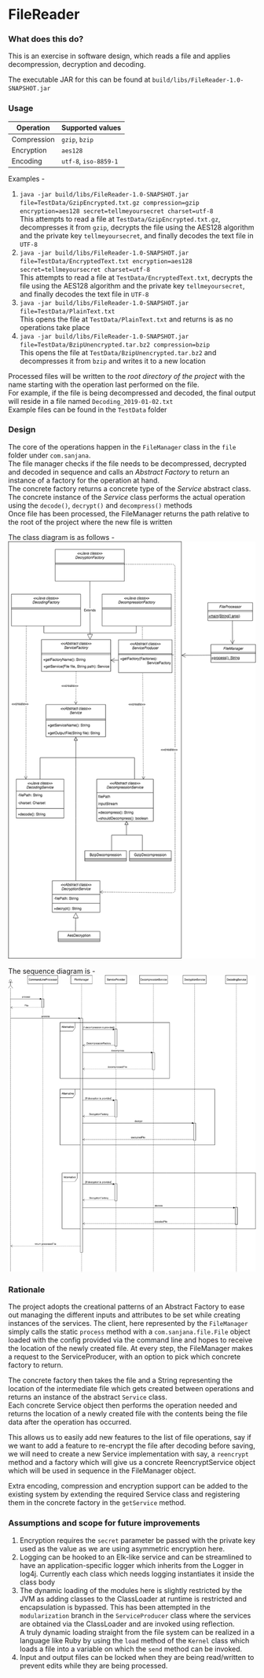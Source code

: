 # FileReader

### What does this do?
This is an exercise in software design, which reads a file and applies decompression, decryption and decoding.  

The executable JAR for this can be found at `build/libs/FileReader-1.0-SNAPSHOT.jar`

### Usage
| Operation     | Supported values      |       
| ------------- |---------------------- |
| Compression   | `gzip`, `bzip`        |
| Encryption    | `aes128`              |
| Encoding      | `utf-8`, `iso-8859-1` |

Examples - 
1. `java -jar build/libs/FileReader-1.0-SNAPSHOT.jar file=TestData/GzipEncrypted.txt.gz compression=gzip encryption=aes128 secret=tellmeyoursecret charset=utf-8`  
This attempts to read a file at `TestData/GzipEncrypted.txt.gz`, decompresses it from `gzip`, decrypts the file using the AES128 algorithm and the private key `tellmeyoursecret`, and finally decodes the text file in `UTF-8`
2. `java -jar build/libs/FileReader-1.0-SNAPSHOT.jar file=TestData/EncryptedText.txt encryption=aes128 secret=tellmeyoursecret charset=utf-8`  
This attempts to read a file at `TestData/EncryptedText.txt`, decrypts the file using the AES128 algorithm and the private key `tellmeyoursecret`, and finally decodes the text file in `UTF-8`
3. `java -jar build/libs/FileReader-1.0-SNAPSHOT.jar file=TestData/PlainText.txt`  
This opens the file at `TestData/PlainText.txt` and returns is as no operations take place
4. `java -jar build/libs/FileReader-1.0-SNAPSHOT.jar file=TestData/BzipUnencrypted.tar.bz2 compression=bzip`  
This opens the file at `TestData/BzipUnencrypted.tar.bz2` and decompresses it from `bzip` and writes it to a new location  
  
Processed files will be written to the *root directory of the project* with the name starting with the operation last performed on the file.  
For example, if the file is being decompressed and decoded, the final output will reside in a file named `Decoding_2019-01-02.txt`  
Example files can be found in the `TestData` folder

### Design
The core of the operations happen in the `FileManager` class in the `file` folder under `com.sanjana`.  
The file manager checks if the file needs to be decompressed, decrypted and decoded in sequence and calls an *_Abstract Factory_* to return an instance of a factory for the operation at hand.  
The concrete factory returns a concrete type of the *_Service_* abstract class. The concrete instance of the _Service_ class performs the actual operation using the `decode()`, `decrypt()` and `decompress()` methods  
Once file has been processed, the FileManager returns the path relative to the root of the project where the new file is written

The class diagram is as follows -   
![ClassDiagram](./images/FileReaderClassDiagram.png)  
  
  
The sequence diagram is -
![SequenceDiagram](./images/FileReaderSequenceDiagram.png)  

### Rationale
The project adopts the creational patterns of an Abstract Factory to ease out managing the different inputs and attributes to be set while creating instances of the services.
The client, here represented by the `FileManager` simply calls the static `process` method with a `com.sanjana.file.File` object loaded with the config provided via the command line and hopes to receive the location of the newly created file.
At every step, the FileManager makes a request to the ServiceProducer, with an option to pick which concrete factory to return.  

The concrete factory then takes the file and a String representing the location of the intermediate file which gets created between operations and returns an instance of the abstract `Service` class.  
Each concrete Service object then performs the operation needed and returns the location of a newly created file with the contents being the file data after the operation has occurred. 

This allows us to easily add new features to the list of file operations, say if we want to add a feature to re-encrypt the file after decoding before saving, we will need to create a new Service implementation with say, a `reencrypt` method and a factory
which will give us a concrete ReencryptService object which will be used in sequence in the FileManager object.  

Extra encoding, compression and encryption support can be added to the existing system by extending the required Service class and registering them in the concrete factory in the `getService` method.

### Assumptions and scope for future improvements
1. Encryption requires the `secret` parameter be passed with the private key used as the value as we are using asymmetric encryption here.
2. Logging can be hooked to an Elk-like service and can be streamlined to have an application-specific logger which inherits from the Logger in log4j. Currently each class which needs logging instantiates it inside the class body
3. The dynamic loading of the modules here is slightly restricted by the JVM as adding classes to the ClassLoader at runtime is restricted and encapsulation is bypassed. This has been attempted in the `modularization` branch in the `ServiceProducer` class where the services are obtained via the ClassLoader and are invoked using reflection.  
A truly dynamic loading straight from the file system can be realized in a language like Ruby by using the `load` method of the `Kernel` class which loads a file into a variable on which the `send` method can be invoked.
4. Input and output files can be locked when they are being read/written to prevent edits while they are being processed.